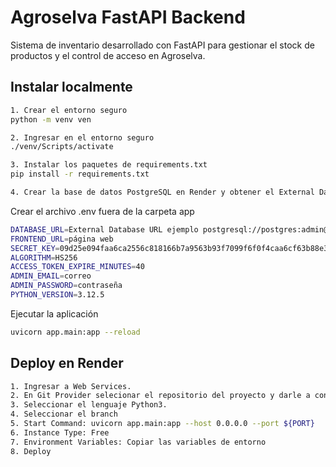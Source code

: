 # Agroselva FastAPI Backend

Sistema de inventario desarrollado con FastAPI para gestionar el stock de productos y el control de acceso en Agroselva.

## Instalar localmente

```bash
1. Crear el entorno seguro
python -m venv ven

2. Ingresar en el entorno seguro
./venv/Scripts/activate

3. Instalar los paquetes de requirements.txt
pip install -r requirements.txt 

4. Crear la base de datos PostgreSQL en Render y obtener el External Database URL
```

Crear el archivo .env fuera de la carpeta app

```bash
DATABASE_URL=External Database URL ejemplo postgresql://postgres:admin@localhost/agroselvadb
FRONTEND_URL=página web
SECRET_KEY=09d25e094faa6ca2556c818166b7a9563b93f7099f6f0f4caa6cf63b88e3238d3e721212121
ALGORITHM=HS256
ACCESS_TOKEN_EXPIRE_MINUTES=40
ADMIN_EMAIL=correo
ADMIN_PASSWORD=contraseña
PYTHON_VERSION=3.12.5
```

Ejecutar la aplicación

```bash
uvicorn app.main:app --reload
```

## Deploy en Render

```bash
1. Ingresar a Web Services.
2. En Git Provider selecionar el repositorio del proyecto y darle a conectar.
3. Seleccionar el lenguaje Python3.
4. Seleccionar el branch
5. Start Command: uvicorn app.main:app --host 0.0.0.0 --port ${PORT}
6. Instance Type: Free
7. Environment Variables: Copiar las variables de entorno
8. Deploy
```
